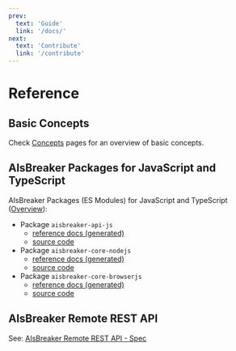 ```yaml
---
prev:
  text: 'Guide'
  link: '/docs/'
next:
  text: 'Contribute'
  link: '/contribute'
---
```


Reference
=========

Basic Concepts
--------------
Check [Concepts](/docs/concepts/) pages for an overview of basic concepts.


AIsBreaker Packages for JavaScript and TypeScript
-------------------------------------------------
AIsBreaker Packages (ES Modules) for JavaScript and TypeScript ([Overview](/docs/aisbreaker-packages)):
- Package `aisbreaker-api-js`
  - [reference docs (generated)](/reference/aisbreaker-api-js/README)
  - [source code](https://github.com/aisbreaker/aisbreaker-js/tree/develop/packages/aisbreaker-api-js/)
- Package `aisbreaker-core-nodejs`
  - [reference docs (generated)](/reference/aisbreaker-core-nodejs/README)
  - [source code](https://github.com/aisbreaker/aisbreaker-js/tree/develop/packages/aisbreaker-core-nodejs/)
- Package `aisbreaker-core-browserjs`
  - [reference docs (generated)](/reference/aisbreaker-core-browserjs/README)
  - [source code](https://github.com/aisbreaker/aisbreaker-js/tree/develop/packages/aisbreaker-core-browserjs/)


AIsBreaker Remote REST API
--------------------------
See: [AIsBreaker Remote REST API - Spec](https://app.swaggerhub.com/apis/aisbreaker/ais1/)
